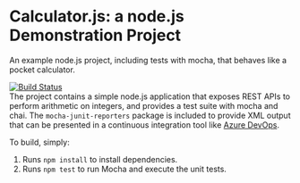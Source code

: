 Calculator.js: a node.js Demonstration Project
==============================================
An example node.js project, including tests with mocha, that behaves like
a pocket calculator.

[![Build Status](https://dev.azure.com/ezemartu/Integrating%20External%20Source%20Control%20with%20Azure%20Pipelines/_apis/build/status/Ezema.calculator?branchName=master)](https://dev.azure.com/ezemartu/Integrating%20External%20Source%20Control%20with%20Azure%20Pipelines/_build/latest?definitionId=6&branchName=master)<br>
The project contains a simple node.js application that exposes REST APIs
to perform arithmetic on integers, and provides a test suite with mocha
and chai.  The `mocha-junit-reporters` package is included to provide XML
output that can be presented in a continuous integration tool like
[Azure DevOps](https://azure.com/devops).

To build, simply:

1. Runs `npm install` to install dependencies.
2. Runs `npm test` to run Mocha and execute the unit tests.

